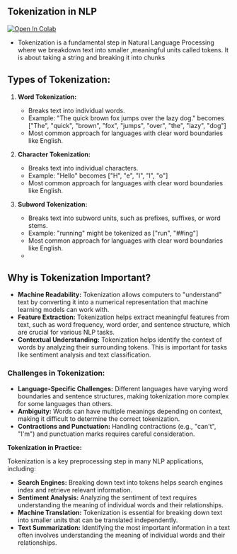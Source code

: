 
## Tokenization in NLP
<a href="https://colab.research.google.com/drive/1kOUN8vAM77xrWPmcQXgtrp1R6O2nCbNp#scrollTo=y-y5LbhpXUzg" target="_parent"><img src="https://colab.research.google.com/assets/colab-badge.svg" alt="Open In Colab"/></a>
- Tokenization is a fundamental step in Natural Language Processing where we breakdown text into smaller ,meaningful units called tokens. It is about taking a string and breaking it into chunks

## **Types of Tokenization:**

1. **Word Tokenization:** 
   * Breaks text into individual words.
   * Example: "The quick brown fox jumps over the lazy dog." becomes ["The", "quick", "brown", "fox", "jumps", "over", "the", "lazy", "dog"]
   *  Most common approach for languages with clear word boundaries like English.

2. **Character Tokenization:**
   * Breaks text into individual characters.
   * Example: "Hello" becomes ["H", "e", "l", "l", "o"]
   * Most common approach for languages with clear word boundaries like English.

3. **Subword Tokenization:**
   * Breaks text into subword units, such as prefixes, suffixes, or word stems.
   * Example: "running" might be tokenized as ["run", "##ing"]
   * Most common approach for languages with clear word boundaries like English.
   * 

## **Why is Tokenization Important?**

* **Machine Readability:** Tokenization allows computers to "understand" text by converting it into a numerical representation that machine learning models can work with.
* **Feature Extraction:** Tokenization helps extract meaningful features from text, such as word frequency, word order, and sentence structure, which are crucial for various NLP tasks.
* **Contextual Understanding:** Tokenization helps identify the context of words by analyzing their surrounding tokens. This is important for tasks like sentiment analysis and text classification.


### **Challenges in Tokenization:**

* **Language-Specific Challenges:** Different languages have varying word boundaries and sentence structures, making tokenization more complex for some languages than others.
* **Ambiguity:** Words can have multiple meanings depending on context, making it difficult to determine the correct tokenization.
* **Contractions and Punctuation:** Handling contractions (e.g., "can't", "I'm") and punctuation marks requires careful consideration.

**Tokenization in Practice:**

Tokenization is a key preprocessing step in many NLP applications, including:

* **Search Engines:** Breaking down text into tokens helps search engines index and retrieve relevant information.
* **Sentiment Analysis:** Analyzing the sentiment of text requires understanding the meaning of individual words and their relationships.
* **Machine Translation:** Tokenization is essential for breaking down text into smaller units that can be translated independently.
* **Text Summarization:** Identifying the most important information in a text often involves understanding the meaning of individual words and their relationships.


